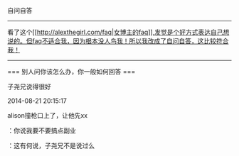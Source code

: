  自问自答

-----

看了这个[[http://alexthegirl.com/faq|女博主的faq]],发觉是个好方式表达自己想说的。但faq不适合我，因为根本没人鸟我！所以我改成了自问自答，这比较符合我！

----

=== 别人问你该怎么办，你一般如何回答 ===

子尧兄说得很好

2014-08-21 20:15:17

alison撞枪口上了，让他先xx

：你说我要不要搞点副业

：这有何说，子尧兄不是说过么
